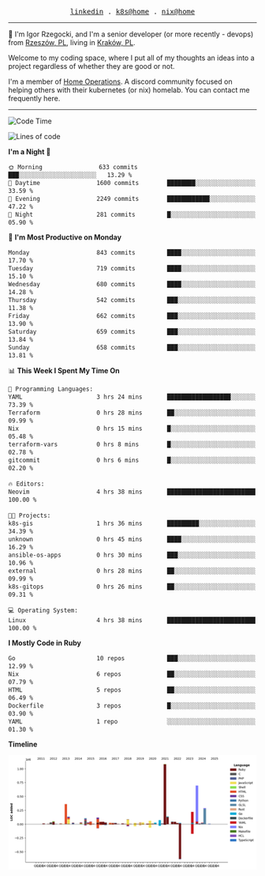 <p align="center">
  <samp>
    <a href="https://www.linkedin.com/in/ajgon">linkedin</a> .
    <a href="https://github.com/deedee-ops/k8s-gitops">k8s@home</a> .
    <a href="https://github.com/deedee-ops/nixlab">nix@home</a>
  </samp>
</p>

----------------------------------------------------------------

:wave: I'm Igor Rzegocki, and I'm a senior developer (or more recently - devops) from [Rzeszów, PL](https://en.wikipedia.org/wiki/Rzesz%C3%B3w), living in [Kraków, PL](https://en.wikipedia.org/wiki/Krak%C3%B3w).

Welcome to my coding space, where I put all of my thoughts an ideas into a project regardless of whether they are good or not.

I'm a member of [Home Operations](https://discord.gg/home-operations). A discord community focused on helping others with their kubernetes (or nix) homelab. You can contact me frequently here.

----------------------------------------------------------------

<!--START_SECTION:waka-->
![Code Time](http://img.shields.io/badge/Code%20Time-327%20hrs%206%20mins-blue)

![Lines of code](https://img.shields.io/badge/From%20Hello%20World%20I%27ve%20Written-4.1%20million%20lines%20of%20code-blue)

**I'm a Night 🦉** 

```text
🌞 Morning                633 commits         ███░░░░░░░░░░░░░░░░░░░░░░   13.29 % 
🌆 Daytime                1600 commits        ████████░░░░░░░░░░░░░░░░░   33.59 % 
🌃 Evening                2249 commits        ████████████░░░░░░░░░░░░░   47.22 % 
🌙 Night                  281 commits         █░░░░░░░░░░░░░░░░░░░░░░░░   05.90 % 
```
📅 **I'm Most Productive on Monday** 

```text
Monday                   843 commits         ████░░░░░░░░░░░░░░░░░░░░░   17.70 % 
Tuesday                  719 commits         ████░░░░░░░░░░░░░░░░░░░░░   15.10 % 
Wednesday                680 commits         ████░░░░░░░░░░░░░░░░░░░░░   14.28 % 
Thursday                 542 commits         ███░░░░░░░░░░░░░░░░░░░░░░   11.38 % 
Friday                   662 commits         ███░░░░░░░░░░░░░░░░░░░░░░   13.90 % 
Saturday                 659 commits         ███░░░░░░░░░░░░░░░░░░░░░░   13.84 % 
Sunday                   658 commits         ███░░░░░░░░░░░░░░░░░░░░░░   13.81 % 
```


📊 **This Week I Spent My Time On** 

```text
💬 Programming Languages: 
YAML                     3 hrs 24 mins       ██████████████████░░░░░░░   73.39 % 
Terraform                0 hrs 28 mins       ██░░░░░░░░░░░░░░░░░░░░░░░   09.99 % 
Nix                      0 hrs 15 mins       █░░░░░░░░░░░░░░░░░░░░░░░░   05.48 % 
terraform-vars           0 hrs 8 mins        █░░░░░░░░░░░░░░░░░░░░░░░░   02.78 % 
gitcommit                0 hrs 6 mins        █░░░░░░░░░░░░░░░░░░░░░░░░   02.20 % 

🔥 Editors: 
Neovim                   4 hrs 38 mins       █████████████████████████   100.00 % 

🐱‍💻 Projects: 
k8s-gis                  1 hrs 36 mins       █████████░░░░░░░░░░░░░░░░   34.39 % 
unknown                  0 hrs 45 mins       ████░░░░░░░░░░░░░░░░░░░░░   16.29 % 
ansible-os-apps          0 hrs 30 mins       ███░░░░░░░░░░░░░░░░░░░░░░   10.96 % 
external                 0 hrs 28 mins       ██░░░░░░░░░░░░░░░░░░░░░░░   09.99 % 
k8s-gitops               0 hrs 26 mins       ██░░░░░░░░░░░░░░░░░░░░░░░   09.31 % 

💻 Operating System: 
Linux                    4 hrs 38 mins       █████████████████████████   100.00 % 
```

**I Mostly Code in Ruby** 

```text
Go                       10 repos            ███░░░░░░░░░░░░░░░░░░░░░░   12.99 % 
Nix                      6 repos             ██░░░░░░░░░░░░░░░░░░░░░░░   07.79 % 
HTML                     5 repos             ██░░░░░░░░░░░░░░░░░░░░░░░   06.49 % 
Dockerfile               3 repos             █░░░░░░░░░░░░░░░░░░░░░░░░   03.90 % 
YAML                     1 repo              ░░░░░░░░░░░░░░░░░░░░░░░░░   01.30 % 
```



**Timeline**

![Lines of Code chart](https://raw.githubusercontent.com/ajgon/ajgon/master/assets/bar_graph.png)


<!--END_SECTION:waka-->
